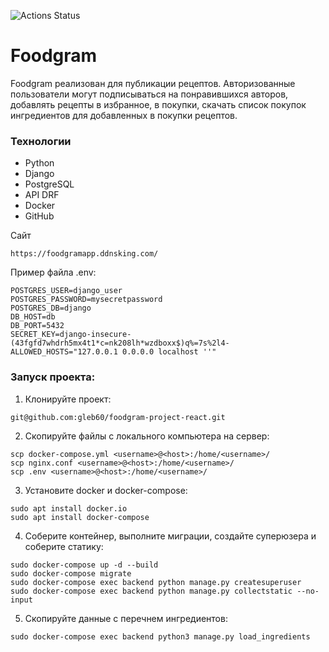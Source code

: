 ![Actions Status](https://github.com/gleb60/foodgram-project-react/actions/workflows/foodgram.yml/badge.svg)
# Foodgram
Foodgram реализован для публикации рецептов. Авторизованные пользователи могут подписываться на понравившихся авторов, добавлять рецепты в избранное, в покупки, скачать список покупок ингредиентов для добавленных в покупки рецептов.<br/>
### Технологии
- Python 
- Django 
- PostgreSQL 
- API DRF 
- Docker 
- GitHub

Сайт

```
https://foodgramapp.ddnsking.com/
```
Пример файла .env:
```
POSTGRES_USER=django_user
POSTGRES_PASSWORD=mysecretpassword
POSTGRES_DB=django
DB_HOST=db
DB_PORT=5432
SECRET_KEY=django-insecure-(43fgfd7whdrh5mx4t1*c=nk208lh*wzdboxx$)q%=7s%2l4-
ALLOWED_HOSTS="127.0.0.1 0.0.0.0 localhost ''"
```
### Запуск проекта:
1. Клонируйте проект:
```commandline
git@github.com:gleb60/foodgram-project-react.git
```
2. Скопируйте файлы с локального компьютера на сервер:
```
scp docker-compose.yml <username>@<host>:/home/<username>/
scp nginx.conf <username>@<host>:/home/<username>/
scp .env <username>@<host>:/home/<username>/
```
3. Установите docker и docker-compose:
```
sudo apt install docker.io 
sudo apt install docker-compose
```
4. Соберите контейнер, выполните миграции, создайте суперюзера и соберите статику:
```
sudo docker-compose up -d --build
sudo docker-compose migrate
sudo docker-compose exec backend python manage.py createsuperuser
sudo docker-compose exec backend python manage.py collectstatic --no-input
```
5. Скопируйте данные с перечнем ингредиентов:
```
sudo docker-compose exec backend python3 manage.py load_ingredients
```
